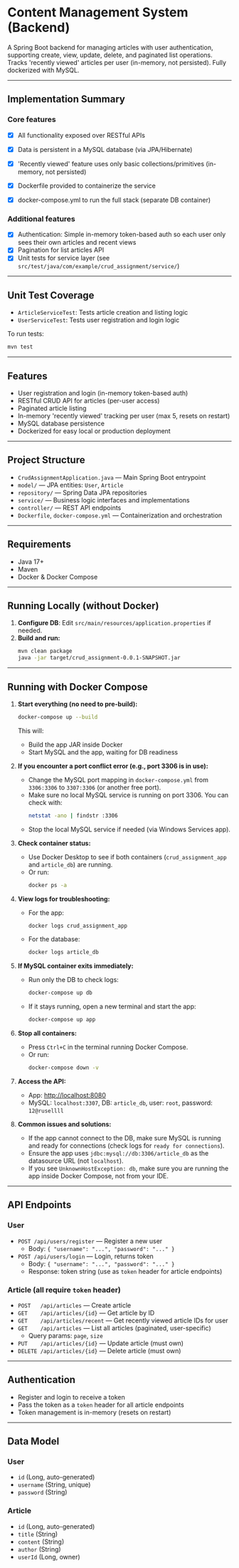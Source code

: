 # Content Management System (Backend)

A Spring Boot backend for managing articles with user authentication, supporting create, view, update, delete, and paginated list operations. Tracks 'recently viewed' articles per user (in-memory, not persisted). Fully dockerized with MySQL.

---

## Implementation Summary

### Core features
- [x] All functionality exposed over RESTful APIs
- [x] Data is persistent in a MySQL database (via JPA/Hibernate)
- [x] 'Recently viewed' feature uses only basic collections/primitives (in-memory, not persisted)
- [x] Dockerfile provided to containerize the service
- [x] docker-compose.yml to run the full stack (separate DB container)


### Additional features
- [x] Authentication: Simple in-memory token-based auth so each user only sees their own articles and recent views
- [x] Pagination for list articles API
- [x] Unit tests for service layer (see `src/test/java/com/example/crud_assignment/service/`)

---

## Unit Test Coverage

- `ArticleServiceTest`: Tests article creation and listing logic
- `UserServiceTest`: Tests user registration and login logic

To run tests:
```bash
mvn test
```

---

## Features
- User registration and login (in-memory token-based auth)
- RESTful CRUD API for articles (per-user access)
- Paginated article listing
- In-memory 'recently viewed' tracking per user (max 5, resets on restart)
- MySQL database persistence
- Dockerized for easy local or production deployment

---

## Project Structure

- `CrudAssignmentApplication.java` — Main Spring Boot entrypoint
- `model/` — JPA entities: `User`, `Article`
- `repository/` — Spring Data JPA repositories
- `service/` — Business logic interfaces and implementations
- `controller/` — REST API endpoints
- `Dockerfile`, `docker-compose.yml` — Containerization and orchestration

---

## Requirements
- Java 17+
- Maven
- Docker & Docker Compose

---

## Running Locally (without Docker)

1. **Configure DB**: Edit `src/main/resources/application.properties` if needed.
2. **Build and run:**
   ```bash
   mvn clean package
   java -jar target/crud_assignment-0.0.1-SNAPSHOT.jar
   ```

---

## Running with Docker Compose

1. **Start everything (no need to pre-build):**
   ```sh
   docker-compose up --build
   ```
   This will:
   - Build the app JAR inside Docker
   - Start MySQL and the app, waiting for DB readiness

2. **If you encounter a port conflict error (e.g., port 3306 is in use):**
   - Change the MySQL port mapping in `docker-compose.yml` from `3306:3306` to `3307:3306` (or another free port).
   - Make sure no local MySQL service is running on port 3306. You can check with:
     ```sh
     netstat -ano | findstr :3306
     ```
   - Stop the local MySQL service if needed (via Windows Services app).

3. **Check container status:**
   - Use Docker Desktop to see if both containers (`crud_assignment_app` and `article_db`) are running.
   - Or run:
     ```sh
     docker ps -a
     ```

4. **View logs for troubleshooting:**
   - For the app:
     ```sh
     docker logs crud_assignment_app
     ```
   - For the database:
     ```sh
     docker logs article_db
     ```

5. **If MySQL container exits immediately:**
   - Run only the DB to check logs:
     ```sh
     docker-compose up db
     ```
   - If it stays running, open a new terminal and start the app:
     ```sh
     docker-compose up app
     ```

6. **Stop all containers:**
   - Press `Ctrl+C` in the terminal running Docker Compose.
   - Or run:
     ```sh
     docker-compose down -v
     ```

7. **Access the API:**
   - App: [http://localhost:8080](http://localhost:8080)
   - MySQL: `localhost:3307`, DB: `article_db`, user: `root`, password: `12@rusellll`

8. **Common issues and solutions:**
   - If the app cannot connect to the DB, make sure MySQL is running and ready for connections (check logs for `ready for connections`).
   - Ensure the app uses `jdbc:mysql://db:3306/article_db` as the datasource URL (not `localhost`).
   - If you see `UnknownHostException: db`, make sure you are running the app inside Docker Compose, not from your IDE.

---

## API Endpoints

### User
- `POST /api/users/register` — Register a new user
  - Body: `{ "username": "...", "password": "..." }`
- `POST /api/users/login` — Login, returns token
  - Body: `{ "username": "...", "password": "..." }`
  - Response: token string (use as `token` header for article endpoints)

### Article (all require `token` header)
- `POST   /api/articles`         — Create article
- `GET    /api/articles/{id}`    — Get article by ID
- `GET    /api/articles/recent`  — Get recently viewed article IDs for user
- `GET    /api/articles`         — List all articles (paginated, user-specific)
  - Query params: `page`, `size`
- `PUT    /api/articles/{id}`    — Update article (must own)
- `DELETE /api/articles/{id}`    — Delete article (must own)

---

## Authentication
- Register and login to receive a token
- Pass the token as a `token` header for all article endpoints
- Token management is in-memory (resets on restart)

---

## Data Model

### User
- `id` (Long, auto-generated)
- `username` (String, unique)
- `password` (String)

### Article
- `id` (Long, auto-generated)
- `title` (String)
- `content` (String)
- `author` (String)
- `userId` (Long, owner)

